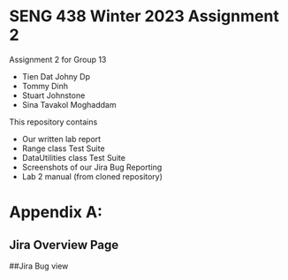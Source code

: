 # SENG 438 Winter 2023 Assignment 2

Assignment 2 for Group 13
* Tien Dat Johny Dp
* Tommy Dinh
* Stuart Johnstone
* Sina Tavakol Moghaddam

This repository contains
* Our written lab report
* Range class Test Suite
* DataUtilities class Test Suite
* Screenshots of our Jira Bug Reporting
* Lab 2 manual (from cloned repository)

# Appendix A: 
## Jira Overview Page

##Jira Bug view
